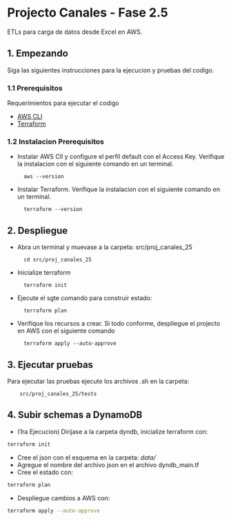 # Projecto Canales - Fase 2.5

ETLs para carga de datos desde Excel en AWS.

## 1. Empezando
Siga las siguientes instrucciones para la ejecucion y pruebas del codigo.

### 1.1 Prerequisitos

Requerimientos para ejecutar el codigo
- [AWS CLI](https://docs.aws.amazon.com/cli/latest/userguide/getting-started-install.html)
- [Terraform](https://developer.hashicorp.com/terraform/downloads?product_intent=terraform)

### 1.2 Instalacion Prerequisitos
- Instalar AWS ClI y configure el perfil default con el Access Key. Verifique la instalacion con el siguiente comando en un terminal.
        
        aws --version

- Instalar Terraform. Verifique la instalacion con el siguiente comando en un terminal.

        terraform --version

## 2. Despliegue

- Abra un terminal y muevase a la carpeta: src/proj_canales_25

        cd src/proj_canales_25
- Inicialize terraform

        terraform init
- Ejecute el sgte comando para construir estado:

        terraform plan
- Verifique los recursos a crear. Si todo conforme, despliegue el projecto en AWS con el siguiente comando

        terraform apply --auto-approve
        
## 3. Ejecutar pruebas

Para ejecutar las pruebas ejecute los archivos .sh en la carpeta:       

        src/proj_canales_25/tests

## 4. Subir schemas a DynamoDB
- (1ra Ejecucion) Dirijase a la carpeta dyndb, inicialize terraform con:
```bash
terraform init
``` 
- Cree el json con el esquema en la carpeta: *data/*
- Agregue el nombre del archivo json en el archivo dyndb_main.tf
- Cree el estado con:
```bash
terraform plan
```
- Despliegue cambios a AWS con:
```bash
terraform apply --auto-approve
```



